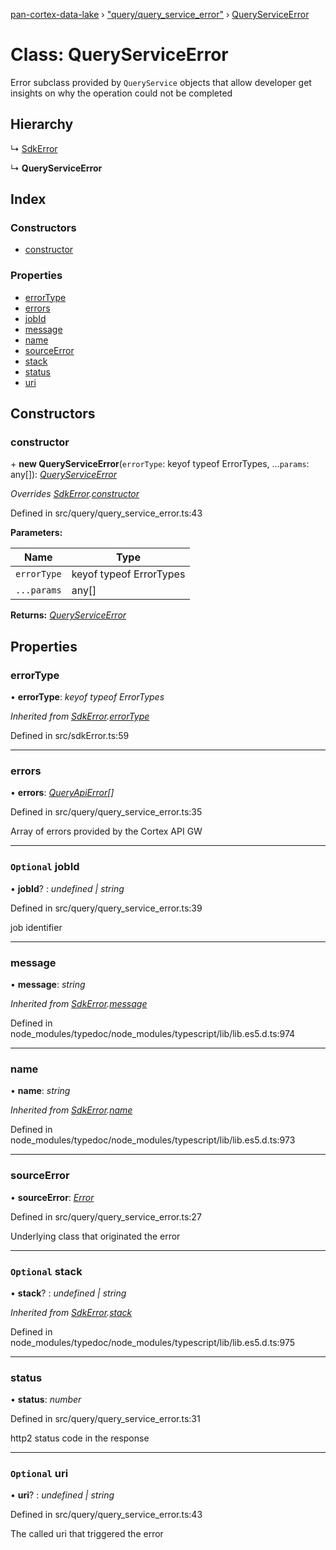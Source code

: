 [pan-cortex-data-lake](../README.md) › ["query/query_service_error"](../modules/_query_query_service_error_.md) › [QueryServiceError](_query_query_service_error_.queryserviceerror.md)

# Class: QueryServiceError

Error subclass provided by `QueryService` objects that allow developer get
insights on why the operation could not be completed

## Hierarchy

  ↳ [SdkError](_sdkerror_.sdkerror.md)

  ↳ **QueryServiceError**

## Index

### Constructors

* [constructor](_query_query_service_error_.queryserviceerror.md#constructor)

### Properties

* [errorType](_query_query_service_error_.queryserviceerror.md#errortype)
* [errors](_query_query_service_error_.queryserviceerror.md#errors)
* [jobId](_query_query_service_error_.queryserviceerror.md#optional-jobid)
* [message](_query_query_service_error_.queryserviceerror.md#message)
* [name](_query_query_service_error_.queryserviceerror.md#name)
* [sourceError](_query_query_service_error_.queryserviceerror.md#sourceerror)
* [stack](_query_query_service_error_.queryserviceerror.md#optional-stack)
* [status](_query_query_service_error_.queryserviceerror.md#status)
* [uri](_query_query_service_error_.queryserviceerror.md#optional-uri)

## Constructors

###  constructor

\+ **new QueryServiceError**(`errorType`: keyof typeof ErrorTypes, ...`params`: any[]): *[QueryServiceError](_query_query_service_error_.queryserviceerror.md)*

*Overrides [SdkError](_sdkerror_.sdkerror.md).[constructor](_sdkerror_.sdkerror.md#constructor)*

Defined in src/query/query_service_error.ts:43

**Parameters:**

Name | Type |
------ | ------ |
`errorType` | keyof typeof ErrorTypes |
`...params` | any[] |

**Returns:** *[QueryServiceError](_query_query_service_error_.queryserviceerror.md)*

## Properties

###  errorType

• **errorType**: *keyof typeof ErrorTypes*

*Inherited from [SdkError](_sdkerror_.sdkerror.md).[errorType](_sdkerror_.sdkerror.md#errortype)*

Defined in src/sdkError.ts:59

___

###  errors

• **errors**: *[QueryApiError](../modules/_query_query_service_models_.md#queryapierror)[]*

Defined in src/query/query_service_error.ts:35

Array of errors provided by the Cortex API GW

___

### `Optional` jobId

• **jobId**? : *undefined | string*

Defined in src/query/query_service_error.ts:39

job identifier

___

###  message

• **message**: *string*

*Inherited from [SdkError](_sdkerror_.sdkerror.md).[message](_sdkerror_.sdkerror.md#message)*

Defined in node_modules/typedoc/node_modules/typescript/lib/lib.es5.d.ts:974

___

###  name

• **name**: *string*

*Inherited from [SdkError](_sdkerror_.sdkerror.md).[name](_sdkerror_.sdkerror.md#name)*

Defined in node_modules/typedoc/node_modules/typescript/lib/lib.es5.d.ts:973

___

###  sourceError

• **sourceError**: *[Error](_sdkerror_.sdkerror.md#static-error)*

Defined in src/query/query_service_error.ts:27

Underlying class that originated the error

___

### `Optional` stack

• **stack**? : *undefined | string*

*Inherited from [SdkError](_sdkerror_.sdkerror.md).[stack](_sdkerror_.sdkerror.md#optional-stack)*

Defined in node_modules/typedoc/node_modules/typescript/lib/lib.es5.d.ts:975

___

###  status

• **status**: *number*

Defined in src/query/query_service_error.ts:31

http2 status code in the response

___

### `Optional` uri

• **uri**? : *undefined | string*

Defined in src/query/query_service_error.ts:43

The called uri that triggered the error
